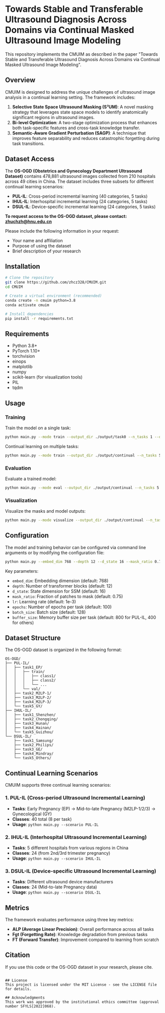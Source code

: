 # Towards Stable and Transferable Ultrasound Diagnosis Across Domains via Continual Masked Ultrasound Image Modeling
This repository implements the CMUIM as described in the paper "Towards Stable and Transferable Ultrasound Diagnosis Across Domains via Continual Masked Ultrasound Image Modeling".

## Overview
CMUIM is designed to address the unique challenges of ultrasound image analysis in a continual learning setting. The framework includes:
1. **Selective State Space Ultrasound Masking (S³UM)**: A novel masking strategy that leverages state space models to identify anatomically significant regions in ultrasound images.
2. **Bi-level Optimization**: A two-stage optimization process that enhances both task-specific features and cross-task knowledge transfer.
3. **Semantic-Aware Gradient Perturbation (SAGP)**: A technique that improves feature separability and reduces catastrophic forgetting during task transitions.

## Dataset Access
The **OS-OGD (Obstetrics and Gynecology Department Ultrasound Dataset)** contains 478,881 ultrasound images collected from 210 hospitals across 49 cities in China. The dataset includes three subsets for different continual learning scenarios:
- **PUL-IL**: Cross-period incremental learning (40 categories, 5 tasks)
- **IHUL-IL**: Interhospital incremental learning (24 categories, 5 tasks)
- **DSUL-IL**: Device-specific incremental learning (24 categories, 5 tasks)

**To request access to the OS-OGD dataset, please contact: zhuchzh@hnu.edu.cn**

Please include the following information in your request:
- Your name and affiliation
- Purpose of using the dataset
- Brief description of your research

## Installation
```bash
# Clone the repository
git clone https://github.com/zhcz328/CMUIM.git
cd CMUIM

# Create a virtual environment (recommended)
conda create -n cmuim python=3.8
conda activate cmuim

# Install dependencies
pip install -r requirements.txt
```

## Requirements
- Python 3.8+
- PyTorch 1.10+
- torchvision
- einops
- matplotlib
- numpy
- scikit-learn (for visualization tools)
- PIL
- tqdm

## Usage
### Training
Train the model on a single task:
```bash
python main.py --mode train --output_dir ./output/task0 --n_tasks 1 --data_path /path/to/OS-OGD
```

Continual learning on multiple tasks:
```bash
python main.py --mode train --output_dir ./output/continual --n_tasks 5 --data_path /path/to/OS-OGD --scenario PUL-IL
```

### Evaluation
Evaluate a trained model:
```bash
python main.py --mode eval --output_dir ./output/continual --n_tasks 5 --data_path /path/to/OS-OGD/test
```

### Visualization
Visualize the masks and model outputs:
```bash
python main.py --mode visualize --output_dir ./output/continual --n_tasks 5 --data_path /path/to/OS-OGD/test
```

## Configuration
The model and training behavior can be configured via command line arguments or by modifying the configuration file:
```bash
python main.py --embed_dim 768 --depth 12 --d_state 16 --mask_ratio 0.75 --lr 1e-4 --epochs 100 --batch_size 128
```

Key parameters:
- `embed_dim`: Embedding dimension (default: 768)
- `depth`: Number of transformer blocks (default: 12)
- `d_state`: State dimension for SSM (default: 16)
- `mask_ratio`: Fraction of patches to mask (default: 0.75)
- `lr`: Learning rate (default: 1e-3)
- `epochs`: Number of epochs per task (default: 100)
- `batch_size`: Batch size (default: 128)
- `buffer_size`: Memory buffer size per task (default: 800 for PUL-IL, 400 for others)

## Dataset Structure
The OS-OGD dataset is organized in the following format:
```
OS-OGD/
├── PUL-IL/
│   ├── task1_EP/
│   │   ├── train/
│   │   │   ├── class1/
│   │   │   ├── class2/
│   │   │   └── ...
│   │   └── val/
│   ├── task2_M2LP-1/
│   ├── task3_M2LP-2/
│   ├── task4_M2LP-3/
│   └── task5_GY/
├── IHUL-IL/
│   ├── task1_Shenzhen/
│   ├── task2_Chongqing/
│   ├── task3_Hunan/
│   ├── task4_Hainan/
│   └── task5_Guizhou/
└── DSUL-IL/
    ├── task1_Samsung/
    ├── task2_Philips/
    ├── task3_GE/
    ├── task4_Mindray/
    └── task5_Others/
```

## Continual Learning Scenarios
CMUIM supports three continual learning scenarios:

### 1. PUL-IL (Cross-period Ultrasound Incremental Learning)
- **Tasks**: Early Pregnancy (EP) → Mid-to-late Pregnancy (M2LP-1/2/3) → Gynecological (GY)
- **Classes**: 40 total (8 per task)
- **Usage**: `python main.py --scenario PUL-IL`

### 2. IHUL-IL (Interhospital Ultrasound Incremental Learning)
- **Tasks**: 5 different hospitals from various regions in China
- **Classes**: 24 (from 2nd/3rd trimester pregnancy)
- **Usage**: `python main.py --scenario IHUL-IL`

### 3. DSUL-IL (Device-specific Ultrasound Incremental Learning)
- **Tasks**: Different ultrasound device manufacturers
- **Classes**: 24 (Mid-to-late Pregnancy data)
- **Usage**: `python main.py --scenario DSUL-IL`

## Metrics
The framework evaluates performance using three key metrics:
- **ALP (Average Linear Precision)**: Overall performance across all tasks
- **Fgt (Forgetting Rate)**: Knowledge degradation from previous tasks
- **FT (Forward Transfer)**: Improvement compared to learning from scratch

## Citation
If you use this code or the OS-OGD dataset in your research, please cite.
```

## License
This project is licensed under the MIT License - see the LICENSE file for details.

## Acknowledgments
This work was approved by the institutional ethics committee (approval number SFYLS[2022]068).
